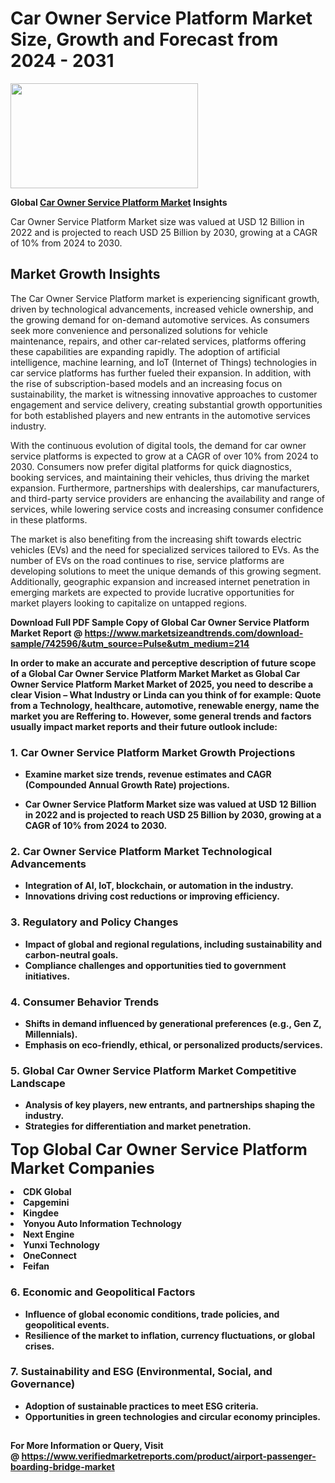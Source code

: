 <H1>Car Owner Service Platform Market Size, Growth and Forecast from 2024 - 2031</H1><img class="aligncenter size-medium wp-image-584254" src="https://thirdeyenews.in/wp-content/uploads/2024/09/Global-Market-Research-300x168.jpeg" alt="" width="300" height="168" /><p><strong>Global&nbsp;<a href="https://www.marketsizeandtrends.com/download-sample/742596/&amp;utm_source=Pulse&amp;utm_medium=214">Car Owner Service Platform Market</a> Insights</strong></p><p>Car Owner Service Platform Market size was valued at USD 12 Billion in 2022 and is projected to reach USD 25 Billion by 2030, growing at a CAGR of 10% from 2024 to 2030.</p><p><h2>Market Growth Insights</h2> <p>The Car Owner Service Platform market is experiencing significant growth, driven by technological advancements, increased vehicle ownership, and the growing demand for on-demand automotive services. As consumers seek more convenience and personalized solutions for vehicle maintenance, repairs, and other car-related services, platforms offering these capabilities are expanding rapidly. The adoption of artificial intelligence, machine learning, and IoT (Internet of Things) technologies in car service platforms has further fueled their expansion. In addition, with the rise of subscription-based models and an increasing focus on sustainability, the market is witnessing innovative approaches to customer engagement and service delivery, creating substantial growth opportunities for both established players and new entrants in the automotive services industry.</p> <p><strong></strong></p> <p>With the continuous evolution of digital tools, the demand for car owner service platforms is expected to grow at a CAGR of over 10% from 2024 to 2030. Consumers now prefer digital platforms for quick diagnostics, booking services, and maintaining their vehicles, thus driving the market expansion. Furthermore, partnerships with dealerships, car manufacturers, and third-party service providers are enhancing the availability and range of services, while lowering service costs and increasing consumer confidence in these platforms.</p> <p>The market is also benefiting from the increasing shift towards electric vehicles (EVs) and the need for specialized services tailored to EVs. As the number of EVs on the road continues to rise, service platforms are developing solutions to meet the unique demands of this growing segment. Additionally, geographic expansion and increased internet penetration in emerging markets are expected to provide lucrative opportunities for market players looking to capitalize on untapped regions.</p> <p><strong></p><p><span class=""><strong>Download Full PDF Sample Copy of Global Car Owner Service Platform Market Report</strong> @ <a href="https://www.marketsizeandtrends.com/download-sample/742596/&amp;utm_source=Pulse&amp;utm_medium=214" target="_blank">https://www.marketsizeandtrends.com/download-sample/742596/&amp;utm_source=Pulse&amp;utm_medium=214</a></span></p><p>In order to make an accurate and perceptive description of future scope of a Global&nbsp;Car Owner Service Platform Market Market as Global&nbsp;Car Owner Service Platform Market Market of 2025, you need to describe a clear Vision &ndash; What Industry or Linda can you think of for example: Quote from a Technology, healthcare, automotive, renewable energy, name the market you are Reffering to. However, some general trends and factors usually impact market reports and their future outlook include:</p><h3>1.&nbsp;<strong>Car Owner Service Platform Market Growth Projections</strong></h3><ul><li>Examine market size trends, revenue estimates and CAGR (Compounded Annual Growth Rate) projections.</li><li><p>Car Owner Service Platform Market size was valued at USD 12 Billion in 2022 and is projected to reach USD 25 Billion by 2030, growing at a CAGR of 10% from 2024 to 2030.</p></li></ul><h3>2.&nbsp;<strong>Car Owner Service Platform Market Technological Advancements</strong></h3><ul><li>Integration of AI, IoT, blockchain, or automation in the industry.</li><li>Innovations driving cost reductions or improving efficiency.</li></ul><h3>3.&nbsp;<strong>Regulatory and Policy Changes</strong></h3><ul><li>Impact of global and regional regulations, including sustainability and carbon-neutral goals.</li><li>Compliance challenges and opportunities tied to government initiatives.</li></ul><h3>4.&nbsp;<strong>Consumer Behavior Trends</strong></h3><ul><li>Shifts in demand influenced by generational preferences (e.g., Gen Z, Millennials).</li><li>Emphasis on eco-friendly, ethical, or personalized products/services.</li></ul><h3>5.&nbsp;<strong>Global Car Owner Service Platform Market Competitive Landscape</strong></h3><ul><li>Analysis of key players, new entrants, and partnerships shaping the industry.</li><li>Strategies for differentiation and market penetration.</li></ul><p data-pm-slice="1 1 []"><span style="color: inherit; font-family: inherit; font-size: 25px;">Top Global Car Owner Service Platform Market Companies</span></p><div class="" data-test-id=""><p><li>CDK Global</li><li> Capgemini</li><li> Kingdee</li><li> Yonyou Auto Information Technology</li><li> Next Engine</li><li> Yunxi Technology</li><li> OneConnect</li><li> Feifan</li></p></div><h3>6.&nbsp;<strong>Economic and Geopolitical Factors</strong></h3><ul><li>Influence of global economic conditions, trade policies, and geopolitical events.</li><li>Resilience of the market to inflation, currency fluctuations, or global crises.</li></ul><h3>7.&nbsp;<strong>Sustainability and ESG (Environmental, Social, and Governance)</strong></h3><ul><li>Adoption of sustainable practices to meet ESG criteria.</li><li>Opportunities in green technologies and circular economy principles.</li></ul><h2><strong style="font-size: 14px;">For More Information or Query, Visit @&nbsp;</strong><a style="background-color: #ffffff; font-size: 14px;" href="https://www.marketsizeandtrends.com/report/car-owner-service-platform-market/" target="_blank">https://www.verifiedmarketreports.com/product/airport-passenger-boarding-bridge-market</a></h2>
